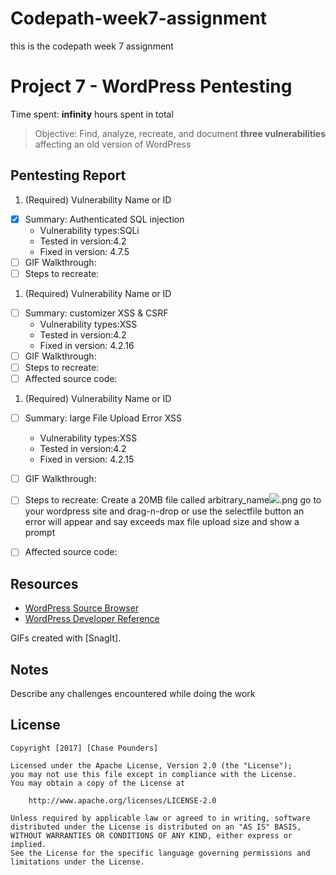 # Codepath-week7-assignment
this is the codepath week 7 assignment
# Project 7 - WordPress Pentesting

Time spent: **infinity** hours spent in total

> Objective: Find, analyze, recreate, and document **three vulnerabilities** affecting an old version of WordPress

## Pentesting Report

1. (Required) Vulnerability Name or ID
  - [x] Summary: Authenticated SQL injection
    - Vulnerability types:SQLi
    - Tested in version:4.2
    - Fixed in version: 4.7.5
  - [ ] GIF Walkthrough: 
  - [ ] Steps to recreate: 

1. (Required) Vulnerability Name or ID
  - [ ] Summary: customizer XSS & CSRF
    - Vulnerability types:XSS
    - Tested in version:4.2
    - Fixed in version: 4.2.16
  - [ ] GIF Walkthrough: 
  - [ ] Steps to recreate: 
  - [ ] Affected source code:

1. (Required) Vulnerability Name or ID
  - [ ] Summary: large File Upload Error XSS
    - Vulnerability types:XSS
    - Tested in version:4.2
    - Fixed in version: 4.2.15
  - [ ] GIF Walkthrough: 
  - [ ] Steps to recreate: 
  Create a 20MB file called arbitrary_name<img src=x onerror=alert(1)>.png
  go to your wordpress site and drag-n-drop or use the selectfile button
  an error will appear and say exceeds max file upload size and show a prompt
  - [ ] Affected source code:



## Resources

- [WordPress Source Browser](https://core.trac.wordpress.org/browser/)
- [WordPress Developer Reference](https://developer.wordpress.org/reference/)

GIFs created with [SnagIt].

## Notes

Describe any challenges encountered while doing the work

## License

    Copyright [2017] [Chase Pounders]

    Licensed under the Apache License, Version 2.0 (the "License");
    you may not use this file except in compliance with the License.
    You may obtain a copy of the License at

        http://www.apache.org/licenses/LICENSE-2.0

    Unless required by applicable law or agreed to in writing, software
    distributed under the License is distributed on an "AS IS" BASIS,
    WITHOUT WARRANTIES OR CONDITIONS OF ANY KIND, either express or implied.
    See the License for the specific language governing permissions and
    limitations under the License.
